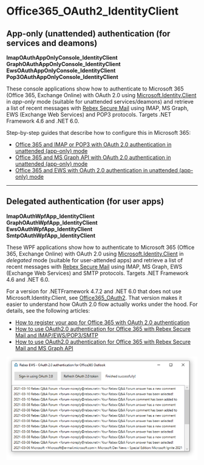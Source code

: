 ﻿Office365_OAuth2_IdentityClient
===============================

## App-only (unattended) authentication (for services and deamons)

**ImapOAuthAppOnlyConsole_IdentityClient**   
**GraphOAuthAppOnlyConsole_IdentityClient**   
**EwsOAuthAppOnlyConsole_IdentityClient**   
**Pop3OAuthAppOnlyConsole_IdentityClient**   

These console applications show how to authenticate to Microsoft 365 (Office 365, Exchange Online)
with OAuth 2.0 using [Microsoft.Identity.Client](https://www.nuget.org/packages/Microsoft.Identity.Client/) 
in *app-only* mode (suitable for unattended services/deamons)
and retrieve a list of recent messages with [Rebex Secure Mail](https://www.rebex.net/secure-mail.net/)
using IMAP, MS Graph, EWS (Exchange Web Services) and POP3 protocols. Targets .NET Framework 4.6 and .NET 6.0.

Step-by-step guides that describe how to configure this in Microsoft 365:

- [Office 365 and IMAP or POP3 with OAuth 2.0 authentication in unattended (app-only) mode](https://blog.rebex.net/office365-imap-pop3-oauth-unattended)
- [Office 365 and MS Graph API with OAuth 2.0 authentication in unattended (app-only) mode](https://blog.rebex.net/office365-graph-oauth-unattended)
- [Office 365 and EWS with OAuth 2.0 authentication in unattended (app-only) mode](https://blog.rebex.net/office365-ews-oauth-unattended)

-----

## Delegated authentication (for user apps)

**ImapOAuthWpfApp_IdentityClient**   
**GraphOAuthWpfApp_IdentityClient**   
**EwsOAuthWpfApp_IdentityClient**   
**SmtpOAuthWpfApp_IdentityClient**   

These WPF applications show how to authenticate to Microsoft 365 (Office 365, Exchange Online)
with OAuth 2.0 using [Microsoft.Identity.Client](https://www.nuget.org/packages/Microsoft.Identity.Client/) 
in *delegated* mode (suitable for user-attended apps)
and retrieve a list of recent messages with [Rebex Secure Mail](https://www.rebex.net/secure-mail.net/)
using IMAP, MS Graph, EWS (Exchange Web Services) and SMTP protocols. Targets .NET Framework 4.6 and .NET 6.0.

For a version for .NETFramework 4.7.2 and .NET 6.0 that does not use Microsoft.Identity.Client,
see [Office365_OAuth2](../Office365_OAuth2). That version makes it easier to understand how
OAuth 2.0 flow actually works under the hood. For details, see the following articles:

- [How to register your app for Office 365 with OAuth 2.0 authentication](https://blogtest.rebex.net/registering-app-for-oauth2-office365)
- [How to use OAuth2.0 authentication for Office 365 with Rebex Secure Mail and IMAP/EWS/POP3/SMTP](https://blog.rebex.net/oauth2-office365-rebex-mail)
- [How to use OAuth2.0 authentication for Office 365 with Rebex Secure Mail and MS Graph API](https://blog.rebex.net/office365-graph-oauth-delegated)

![Screenshot](https://raw.githubusercontent.com/rebexnet/RebexExtras/master/Office365_OAuth2/screenshot.png)
